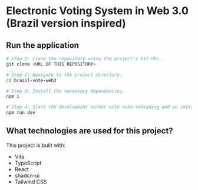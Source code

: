 # Electronic Voting System in Web 3.0 (Brazil version inspired)

## Run the application
```sh
# Step 1: Clone the repository using the project's Git URL.
git clone <URL OF THIS REPOSITORY>

# Step 2: Navigate to the project directory.
cd brazil-vote-web3

# Step 3: Install the necessary dependencies.
npm i

# Step 4: Start the development server with auto-reloading and an instant preview.
npm run dev
```

## What technologies are used for this project?

This project is built with:

- Vite
- TypeScript
- React
- shadcn-ui
- Tailwind CSS

